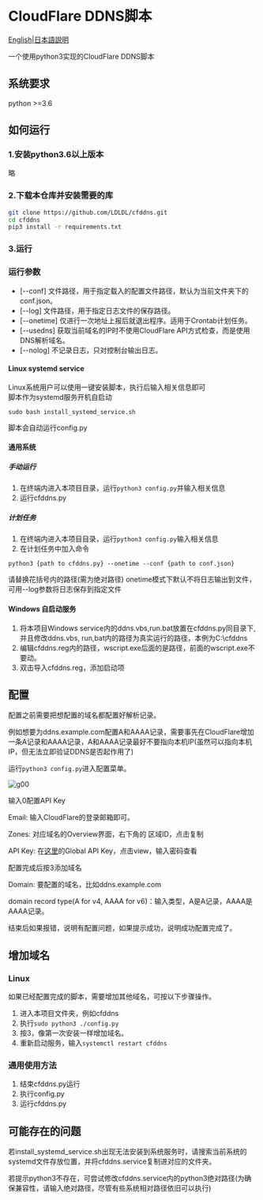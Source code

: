 # CloudFlare DDNS脚本

[English](readme.en.md)|[日本語説明](readme.ja.md)

一个使用python3实现的CloudFlare DDNS脚本

## 系统要求

python >=3.6

## 如何运行

### 1.安装python3.6以上版本

略

### 2.下载本仓库并安装需要的库

```bash
git clone https://github.com/LDLDL/cfddns.git
cd cfddns
pip3 install -r requirements.txt
```
### 3.运行 

### 运行参数

- [--conf] 文件路径，用于指定载入的配置文件路径，默认为当前文件夹下的conf.json。
- [--log] 文件路径，用于指定日志文件的保存路径。
- [--onetime] 仅进行一次地址上报后就退出程序。适用于Crontab计划任务。
- [--usedns] 获取当前域名的IP时不使用CloudFlare API方式检查，而是使用DNS解析域名。
- [--nolog] 不记录日志，只对控制台输出日志。

#### Linux systemd service

Linux系统用户可以使用一键安装脚本，执行后输入相关信息即可  
脚本作为systemd服务开机自启动  

`sudo bash install_systemd_service.sh` 

脚本会自动运行config.py

#### 通用系统

##### 手动运行

1. 在终端内进入本项目目录，运行`python3 config.py`并输入相关信息  
2. 运行cfddns.py

##### 计划任务

1. 在终端内进入本项目目录，运行`python3 config.py`输入相关信息
2. 在计划任务中加入命令

`python3 {path to cfddns.py} --onetime --conf {path to conf.json}`

请替换花括号内的路径(需为绝对路径)
onetime模式下默认不将日志输出到文件，可用--log参数将日志保存到指定文件  

#### Windows 自启动服务

1. 将本项目Windows service内的ddns.vbs,run.bat放置在cfddns.py同目录下,并且修改ddns.vbs, run,bat内的路径为真实运行的路径，本例为C:\cfddns
2. 编辑cfddns.reg内的路径，wscript.exe后面的是路径，前面的wscript.exe不要动。
3. 双击导入cfddns.reg，添加启动项

## 配置

配置之前需要把想配置的域名都配置好解析记录。

例如想要为ddns.example.com配置A和AAAA记录，需要事先在CloudFlare增加一条A记录和AAAA记录，A和AAAA记录最好不要指向本机IP(虽然可以指向本机IP，但无法立即验证DDNS是否起作用了)

运行`python3 config.py`进入配置菜单。

![g00](https://user-images.githubusercontent.com/81149482/129917531-d499ae47-79ab-44b0-910b-e1f2a98fc68c.png)

输入0配置API Key

Email: 输入CloudFlare的登录邮箱即可。

Zones: 对应域名的Overview界面，右下角的 区域ID，点击复制

API Key: 在[这里](https://dash.cloudflare.com/profile/api-tokens)的Global API Key，点击view，输入密码查看

配置完成后按3添加域名

Domain: 要配置的域名，比如ddns.example.com

domain record type(A for v4, AAAA for v6)：输入类型，A是A记录，AAAA是AAAA记录。

结束后如果报错，说明有配置问题，如果提示成功，说明成功配置完成了。

## 增加域名

### Linux

如果已经配置完成的脚本，需要增加其他域名，可按以下步骤操作。

1. 进入本项目文件夹，例如cfddns
2. 执行`sudo python3 ./config.py`
3. 按3，像第一次安装一样增加域名。
4. 重新启动服务，输入`systemctl restart cfddns`

### 通用使用方法

1. 结束cfddns.py运行  
2. 执行config.py  
3. 运行cfddns.py  

## 可能存在的问题

若install_systemd_service.sh出现无法安装到系统服务时，请搜索当前系统的systemd文件存放位置，并将cfddns.service复制进对应的文件夹。

若提示python3不存在，可尝试修改cfddns.service内的python3绝对路径(为确保兼容性，请输入绝对路径，尽管有些系统相对路径依旧可以执行)
